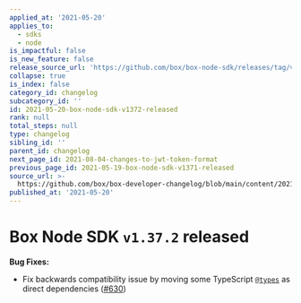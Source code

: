 ```yaml
---
applied_at: '2021-05-20'
applies_to:
  - sdks
  - node
is_impactful: false
is_new_feature: false
release_source_url: 'https://github.com/box/box-node-sdk/releases/tag/v1.37.2'
collapse: true
is_index: false
category_id: changelog
subcategory_id: ''
id: 2021-05-20-box-node-sdk-v1372-released
rank: null
total_steps: null
type: changelog
sibling_id: ''
parent_id: changelog
next_page_id: 2021-08-04-changes-to-jwt-token-format
previous_page_id: 2021-05-19-box-node-sdk-v1371-released
source_url: >-
  https://github.com/box/box-developer-changelog/blob/main/content/2021/05-20-box-node-sdk-v1372-released.md
published_at: '2021-05-20'
---
```

# Box Node SDK `v1.37.2` released

**Bug Fixes:**

* Fix backwards compatibility issue by moving some TypeScript [`@types`][1] as direct dependencies ([#630][2])

[1]: https://github.com/types

[2]: https://github.com/box/box-node-sdk/pull/630